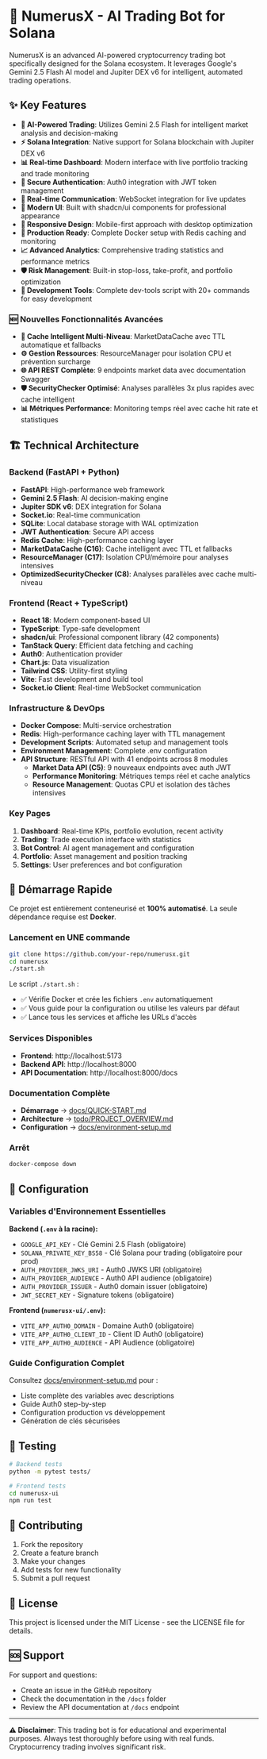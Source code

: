 # 🚀 NumerusX - AI Trading Bot for Solana

NumerusX is an advanced AI-powered cryptocurrency trading bot specifically designed for the Solana ecosystem. It leverages Google's Gemini 2.5 Flash AI model and Jupiter DEX v6 for intelligent, automated trading operations.

## ✨ Key Features

- **🤖 AI-Powered Trading**: Utilizes Gemini 2.5 Flash for intelligent market analysis and decision-making
- **⚡ Solana Integration**: Native support for Solana blockchain with Jupiter DEX v6
- **📊 Real-time Dashboard**: Modern interface with live portfolio tracking and trade monitoring
- **🔐 Secure Authentication**: Auth0 integration with JWT token management
- **💬 Real-time Communication**: WebSocket integration for live updates
- **🎨 Modern UI**: Built with shadcn/ui components for professional appearance
- **📱 Responsive Design**: Mobile-first approach with desktop optimization
- **🚀 Production Ready**: Complete Docker setup with Redis caching and monitoring
- **📈 Advanced Analytics**: Comprehensive trading statistics and performance metrics
- **🛡️ Risk Management**: Built-in stop-loss, take-profit, and portfolio optimization
- **🔧 Development Tools**: Complete dev-tools script with 20+ commands for easy development

### 🆕 **Nouvelles Fonctionnalités Avancées** 
- **🔄 Cache Intelligent Multi-Niveau**: MarketDataCache avec TTL automatique et fallbacks
- **⚙️ Gestion Ressources**: ResourceManager pour isolation CPU et prévention surcharge
- **🌐 API REST Complète**: 9 endpoints market data avec documentation Swagger
- **🛡️ SecurityChecker Optimisé**: Analyses parallèles 3x plus rapides avec cache intelligent
- **📊 Métriques Performance**: Monitoring temps réel avec cache hit rate et statistiques

## 🏗️ Technical Architecture

### Backend (FastAPI + Python)
- **FastAPI**: High-performance web framework
- **Gemini 2.5 Flash**: AI decision-making engine
- **Jupiter SDK v6**: DEX integration for Solana
- **Socket.io**: Real-time communication
- **SQLite**: Local database storage with WAL optimization
- **JWT Authentication**: Secure API access
- **Redis Cache**: High-performance caching layer
- **MarketDataCache (C16)**: Cache intelligent avec TTL et fallbacks
- **ResourceManager (C17)**: Isolation CPU/mémoire pour analyses intensives
- **OptimizedSecurityChecker (C8)**: Analyses parallèles avec cache multi-niveau

### Frontend (React + TypeScript)
- **React 18**: Modern component-based UI
- **TypeScript**: Type-safe development
- **shadcn/ui**: Professional component library (42 components)
- **TanStack Query**: Efficient data fetching and caching
- **Auth0**: Authentication provider
- **Chart.js**: Data visualization
- **Tailwind CSS**: Utility-first styling
- **Vite**: Fast development and build tool
- **Socket.io Client**: Real-time WebSocket communication

### Infrastructure & DevOps
- **Docker Compose**: Multi-service orchestration
- **Redis**: High-performance caching layer with TTL management
- **Development Scripts**: Automated setup and management tools
- **Environment Management**: Complete .env configuration
- **API Structure**: RESTful API with 41 endpoints across 8 modules
  - **Market Data API (C5)**: 9 nouveaux endpoints avec auth JWT
  - **Performance Monitoring**: Métriques temps réel et cache analytics
  - **Resource Management**: Quotas CPU et isolation des tâches intensives

### Key Pages
1. **Dashboard**: Real-time KPIs, portfolio evolution, recent activity
2. **Trading**: Trade execution interface with statistics
3. **Bot Control**: AI agent management and configuration
4. **Portfolio**: Asset management and position tracking
5. **Settings**: User preferences and bot configuration

## 🚀 Démarrage Rapide

Ce projet est entièrement conteneurisé et **100% automatisé**. La seule dépendance requise est **Docker**.

### Lancement en UNE commande

```bash
git clone https://github.com/your-repo/numerusx.git
cd numerusx
./start.sh
```

Le script `./start.sh` :
- ✅ Vérifie Docker et crée les fichiers `.env` automatiquement
- ✅ Vous guide pour la configuration ou utilise les valeurs par défaut
- ✅ Lance tous les services et affiche les URLs d'accès

### Services Disponibles
- **Frontend**: http://localhost:5173
- **Backend API**: http://localhost:8000  
- **API Documentation**: http://localhost:8000/docs

### Documentation Complète
- **Démarrage** → [docs/QUICK-START.md](./docs/QUICK-START.md)
- **Architecture** → [todo/PROJECT_OVERVIEW.md](./todo/PROJECT_OVERVIEW.md)
- **Configuration** → [docs/environment-setup.md](./docs/environment-setup.md)

### Arrêt
```bash
docker-compose down
```

## 🔧 Configuration

### Variables d'Environnement Essentielles

**Backend (`.env` à la racine):**
- `GOOGLE_API_KEY` - Clé Gemini 2.5 Flash (obligatoire)
- `SOLANA_PRIVATE_KEY_BS58` - Clé Solana pour trading (obligatoire pour prod)
- `AUTH_PROVIDER_JWKS_URI` - Auth0 JWKS URI (obligatoire)
- `AUTH_PROVIDER_AUDIENCE` - Auth0 API audience (obligatoire)  
- `AUTH_PROVIDER_ISSUER` - Auth0 domain issuer (obligatoire)
- `JWT_SECRET_KEY` - Signature tokens (obligatoire)

**Frontend (`numerusx-ui/.env`):**
- `VITE_APP_AUTH0_DOMAIN` - Domaine Auth0 (obligatoire)
- `VITE_APP_AUTH0_CLIENT_ID` - Client ID Auth0 (obligatoire)
- `VITE_APP_AUTH0_AUDIENCE` - API Audience (obligatoire)

### Guide Configuration Complet
Consultez [docs/environment-setup.md](./docs/environment-setup.md) pour :
- Liste complète des variables avec descriptions
- Guide Auth0 step-by-step  
- Configuration production vs développement
- Génération de clés sécurisées

## 🧪 Testing

```bash
# Backend tests
python -m pytest tests/

# Frontend tests
cd numerusx-ui
npm run test
```

## 🤝 Contributing

1. Fork the repository
2. Create a feature branch
3. Make your changes
4. Add tests for new functionality
5. Submit a pull request

## 📄 License

This project is licensed under the MIT License - see the LICENSE file for details.

## 🆘 Support

For support and questions:
- Create an issue in the GitHub repository
- Check the documentation in the `/docs` folder
- Review the API documentation at `/docs` endpoint

---

**⚠️ Disclaimer**: This trading bot is for educational and experimental purposes. Always test thoroughly before using with real funds. Cryptocurrency trading involves significant risk.
